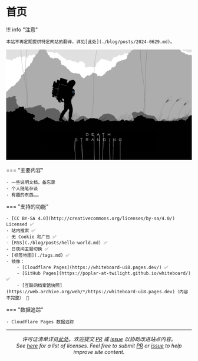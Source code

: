 # 首页

!!! info "注意"

    本站不再定期提供特定网站的翻译，详见[此处](./blog/posts/2024-0629.md)。

![cover](./assets/wp4883800-death-stranding-2019-wallpapers.jpg)

=== "主要内容"

    - 一些说明文档，备忘录
    - 个人随笔杂谈
    - 有趣的东西……

=== "支持的功能"

    - [CC BY-SA 4.0](http://creativecommons.org/licenses/by-sa/4.0/) Licensed ✅
    - 站内搜索 ✅
    - 无 Cookie 和广告 ✅
    - [RSS](./blog/posts/hello-world.md) ✅
    - 日夜间主题切换 ✅
    - [标签地图](./tags.md) ✅
    - 镜像：
        - [Cloudflare Pages](https://whiteboard-ui8.pages.dev/) ✅
        - [GitHub Pages](https://poplar-at-twilight.github.io/whiteboard/) ✅
        - [互联网档案馆快照](https://web.archive.org/web/*/https://whiteboard-ui8.pages.dev)（内容不完整） 🔄️

=== "数据追踪"

    - Cloudflare Pages 数据追踪

---

<center><em>

许可证清单详见[此处]。欢迎提交 [PR] 或 [issue] 以协助改进站点内容。<br />See [here][此处] for a list of licenses. Feel free to submit [PR] or [issue] to help improve site content. 

</em></center>

[PR]: https://github.com/poplar-at-twilight/whiteboard/pulls
[issue]: https://github.com/poplar-at-twilight/whiteboard/issues
[此处]: ./about/license.md